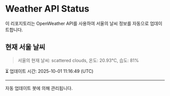 
# Weather API Status

이 리포지토리는 OpenWeather API를 사용하여 서울의 날씨 정보를 자동으로 업데이트합니다.

## 현재 서울 날씨
> 서울의 현재 날씨: scattered clouds, 온도: 20.93°C, 습도: 81%

⏳ 업데이트 시간: 2025-10-01 11:16:49 (UTC)

---
자동 업데이트 봇에 의해 관리됩니다.
